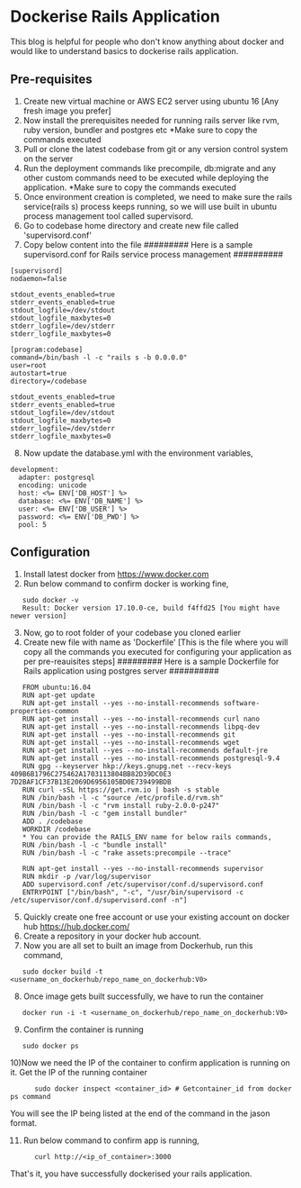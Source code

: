 # Dockerise Rails Application
This blog is helpful for people who don't know anything about docker and would like to understand basics to dockerise rails application.

## Pre-requisites
1) Create new virtual machine or AWS EC2 server using ubuntu 16 [Any fresh image you prefer]
2) Now install the prerequisites needed for running rails server like rvm, ruby version, bundler and postgres etc 
    *Make sure to copy the commands executed
3) Pull or clone the latest codebase from git or any version control system on the server
4) Run the deployment commands like precompile, db:migrate and any other custom commands need to be executed while deploying the application.
    *Make sure to copy the commands executed
5) Once environment creation is completed, we need to make sure the rails service(rails s) process keeps running, so we will use built in ubuntu process management tool called supervisord.
6) Go to codebase home directory and create new file called 'supervisord.conf'
7) Copy below content into the file
######### Here is a sample supervisord.conf for Rails service process management ##########
```
[supervisord]
nodaemon=false
 
stdout_events_enabled=true
stderr_events_enabled=true
stdout_logfile=/dev/stdout
stdout_logfile_maxbytes=0
stderr_logfile=/dev/stderr
stderr_logfile_maxbytes=0
 
[program:codebase]
command=/bin/bash -l -c "rails s -b 0.0.0.0"     
user=root
autostart=true
directory=/codebase
 
stdout_events_enabled=true
stderr_events_enabled=true
stdout_logfile=/dev/stdout
stdout_logfile_maxbytes=0
stderr_logfile=/dev/stderr
stderr_logfile_maxbytes=0
```
8) Now update the database.yml with the environment variables,
```
development: 
  adapter: postgresql
  encoding: unicode
  host: <%= ENV['DB_HOST'] %>
  database: <%= ENV['DB_NAME'] %>
  user: <%= ENV['DB_USER'] %>
  password: <%= ENV['DB_PWD'] %>
  pool: 5
```

## Configuration
1) Install latest docker from https://www.docker.com
2) Run below command to confirm docker is working fine,
```
   sudo docker -v
   Result: Docker version 17.10.0-ce, build f4ffd25 [You might have newer version]
```   
3) Now, go to root folder of your codebase you cloned earlier
4) Create new file with name as 'Dockerfile' 
[This is the file where you will copy all the commands you executed for configuring your application as per pre-reauisites steps]
######### Here is a sample Dockerfile for Rails application using postgres server ##########
```
   FROM ubuntu:16.04
   RUN apt-get update
   RUN apt-get install --yes --no-install-recommends software-properties-common
   RUN apt-get install --yes --no-install-recommends curl nano
   RUN apt-get install --yes --no-install-recommends libpq-dev
   RUN apt-get install --yes --no-install-recommends git
   RUN apt-get install --yes --no-install-recommends wget
   RUN apt-get install --yes --no-install-recommends default-jre
   RUN apt-get install --yes --no-install-recommends postgresql-9.4
   RUN gpg --keyserver hkp://keys.gnupg.net --recv-keys 409B6B1796C275462A1703113804BB82D39DC0E3    7D2BAF1CF37B13E2069D6956105BD0E739499BDB
   RUN curl -sSL https://get.rvm.io | bash -s stable
   RUN /bin/bash -l -c "source /etc/profile.d/rvm.sh"
   RUN /bin/bash -l -c "rvm install ruby-2.0.0-p247"
   RUN /bin/bash -l -c "gem install bundler"
   ADD . /codebase
   WORKDIR /codebase
   * You can provide the RAILS_ENV name for below rails commands,
   RUN /bin/bash -l -c "bundle install"
   RUN /bin/bash -l -c "rake assets:precompile --trace"
   
   RUN apt-get install --yes --no-install-recommends supervisor
   RUN mkdir -p /var/log/supervisor
   ADD supervisord.conf /etc/supervisor/conf.d/supervisord.conf
   ENTRYPOINT ["/bin/bash", "-c", "/usr/bin/supervisord -c /etc/supervisor/conf.d/supervisord.conf -n"]
```

5) Quickly create one free account or use your existing account on docker hub https://hub.docker.com/
6) Create a repository in your docker hub account.
7) Now you are all set to built an image from Dockerhub, run this command,
```
   sudo docker build -t <username_on_dockerhub/repo_name_on_dockerhub:V0>
```
8) Once image gets built successfully, we have to run the container 
```
   docker run -i -t <username_on_dockerhub/repo_name_on_dockerhub:V0>
```
9) Confirm the container is running 
```
   sudo docker ps
```
10)Now we need the IP of the container to confirm application is running on it.
   Get the IP of the running container   
```
      sudo docker inspect <container_id> # Getcontainer_id from docker ps command
```
   You will see the IP being listed at the end of the command in the jason format.
   
11) Run below command to confirm app is running,
```
      curl http://<ip_of_container>:3000
```

That's it, you have successfully dockerised your rails application.
